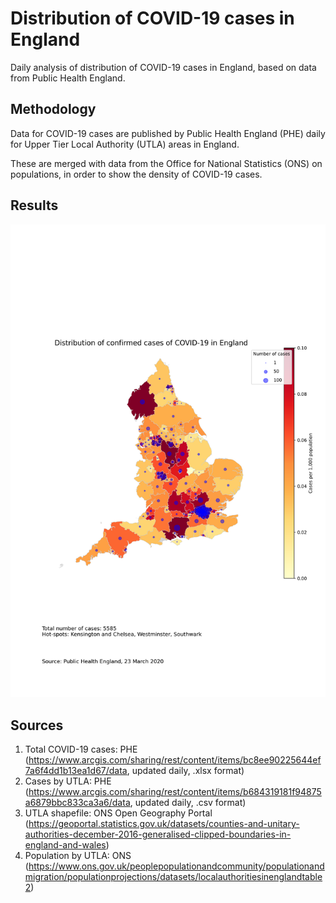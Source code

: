 # Distribution of COVID-19 cases in England

Daily analysis of distribution of COVID-19 cases in England, based on data from Public Health England.

## Methodology

Data for COVID-19 cases are published by Public Health England (PHE) daily for Upper Tier Local Authority (UTLA) areas in England.

These are merged with data from the Office for National Statistics (ONS) on populations, in order to show the density of COVID-19 cases.

## Results
![23 March 2020](charts/covid-19-england-2020-March-23.png)

## Sources

1. Total COVID-19 cases: PHE (https://www.arcgis.com/sharing/rest/content/items/bc8ee90225644ef7a6f4dd1b13ea1d67/data, updated daily, .xlsx format)
2. Cases by UTLA: PHE (https://www.arcgis.com/sharing/rest/content/items/b684319181f94875a6879bbc833ca3a6/data, updated daily, .csv format)
3. UTLA shapefile: ONS Open Geography Portal (https://geoportal.statistics.gov.uk/datasets/counties-and-unitary-authorities-december-2016-generalised-clipped-boundaries-in-england-and-wales)
4. Population by UTLA: ONS (https://www.ons.gov.uk/peoplepopulationandcommunity/populationandmigration/populationprojections/datasets/localauthoritiesinenglandtable2)
